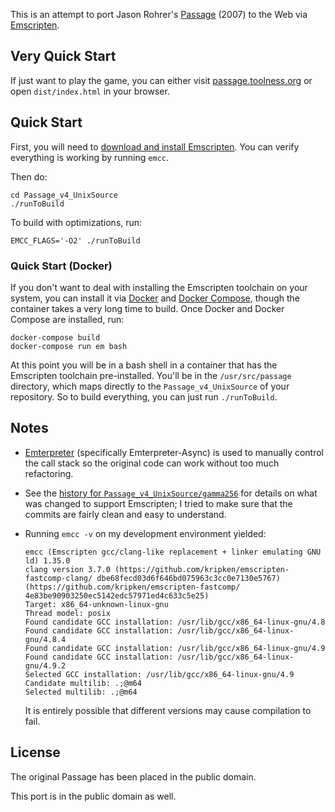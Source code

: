 This is an attempt to port Jason Rohrer's [Passage][] (2007) to the Web via
[Emscripten][].

## Very Quick Start

If just want to play the game, you can either visit [passage.toolness.org][] or
open `dist/index.html` in your browser.

## Quick Start

First, you will need to [download and install Emscripten][download]. You can
verify everything is working by running `emcc`.

Then do:

```
cd Passage_v4_UnixSource
./runToBuild
```

To build with optimizations, run:

```
EMCC_FLAGS='-O2' ./runToBuild
```

### Quick Start (Docker)

If you don't want to deal with installing the Emscripten toolchain on your
system, you can install it via [Docker][] and [Docker Compose][], though
the container takes a very long time to build. Once Docker and Docker Compose
are installed, run:

```
docker-compose build
docker-compose run em bash
```

At this point you will be in a bash shell in a container that has the
Emscripten toolchain pre-installed. You'll be in the `/usr/src/passage`
directory, which maps directly to the `Passage_v4_UnixSource` of your
repository. So to build everything, you can just run `./runToBuild`.

## Notes

* [Emterpreter][] (specifically Emterpreter-Async) is used to manually
  control the call stack so the original code can work without too much
  refactoring.

* See the [history for `Passage_v4_UnixSource/gamma256`][history] for
  details on what was changed to support Emscripten; I tried to make
  sure that the commits are fairly clean and easy to understand.

* Running `emcc -v` on my development environment yielded:

  ```
  emcc (Emscripten gcc/clang-like replacement + linker emulating GNU ld) 1.35.0
  clang version 3.7.0 (https://github.com/kripken/emscripten-fastcomp-clang/ dbe68fecd03d6f646bd075963c3cc0e7130e5767) (https://github.com/kripken/emscripten-fastcomp/ 4e83be90903250ec5142edc57971ed4c633c5e25)
  Target: x86_64-unknown-linux-gnu
  Thread model: posix
  Found candidate GCC installation: /usr/lib/gcc/x86_64-linux-gnu/4.8
  Found candidate GCC installation: /usr/lib/gcc/x86_64-linux-gnu/4.8.4
  Found candidate GCC installation: /usr/lib/gcc/x86_64-linux-gnu/4.9
  Found candidate GCC installation: /usr/lib/gcc/x86_64-linux-gnu/4.9.2
  Selected GCC installation: /usr/lib/gcc/x86_64-linux-gnu/4.9
  Candidate multilib: .;@m64
  Selected multilib: .;@m64
  ```

  It is entirely possible that different versions may cause compilation
  to fail.

## License

The original Passage has been placed in the public domain.

This port is in the public domain as well.

[Passage]: http://hcsoftware.sourceforge.net/passage/
[Emscripten]: http://emscripten.org/
[passage.toolness.org]: http://passage.toolness.org
[Emterpreter]: https://github.com/kripken/emscripten/wiki/Emterpreter
[download]: http://kripken.github.io/emscripten-site/docs/getting_started/downloads.html
[Docker]: http://docker.com/
[Docker Compose]: https://docs.docker.com/compose/
[history]: https://github.com/toolness/passage-emscripten/commits/master/Passage_v4_UnixSource/gamma256
